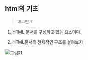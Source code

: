 ## html의 기초

> 태그란 ?

1. HTML 문서를 구성하고 있는 요소이다.

2. HTML문서의 전체적인 구조를 살펴보자

![그림01](https://user-images.githubusercontent.com/67814967/88061762-e6783700-cba2-11ea-8abc-3898450eaf4f.jpg)